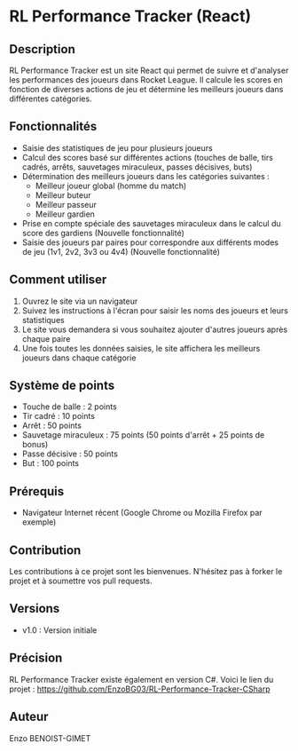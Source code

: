 # RL Performance Tracker (React)

## Description
RL Performance Tracker est un site React qui permet de suivre et d'analyser les performances des joueurs dans Rocket League. Il calcule les scores en fonction de diverses actions de jeu et détermine les meilleurs joueurs dans différentes catégories.

## Fonctionnalités
- Saisie des statistiques de jeu pour plusieurs joueurs
- Calcul des scores basé sur différentes actions (touches de balle, tirs cadrés, arrêts, sauvetages miraculeux, passes décisives, buts)
- Détermination des meilleurs joueurs dans les catégories suivantes :
  - Meilleur joueur global (homme du match)
  - Meilleur buteur
  - Meilleur passeur
  - Meilleur gardien
- Prise en compte spéciale des sauvetages miraculeux dans le calcul du score des gardiens (Nouvelle fonctionnalité)
- Saisie des joueurs par paires pour correspondre aux différents modes de jeu (1v1, 2v2, 3v3 ou 4v4) (Nouvelle fonctionnalité)

## Comment utiliser
1. Ouvrez le site via un navigateur
2. Suivez les instructions à l'écran pour saisir les noms des joueurs et leurs statistiques
3. Le site vous demandera si vous souhaitez ajouter d'autres joueurs après chaque paire
4. Une fois toutes les données saisies, le site affichera les meilleurs joueurs dans chaque catégorie

## Système de points
- Touche de balle : 2 points
- Tir cadré : 10 points
- Arrêt : 50 points
- Sauvetage miraculeux : 75 points (50 points d'arrêt + 25 points de bonus)
- Passe décisive : 50 points
- But : 100 points

## Prérequis
- Navigateur Internet récent (Google Chrome ou Mozilla Firefox par exemple)

## Contribution
Les contributions à ce projet sont les bienvenues. N'hésitez pas à forker le projet et à soumettre vos pull requests.

## Versions
- v1.0 : Version initiale

## Précision
RL Performance Tracker existe également en version C#. Voici le lien du projet : https://github.com/EnzoBG03/RL-Performance-Tracker-CSharp

## Auteur
Enzo BENOIST-GIMET
